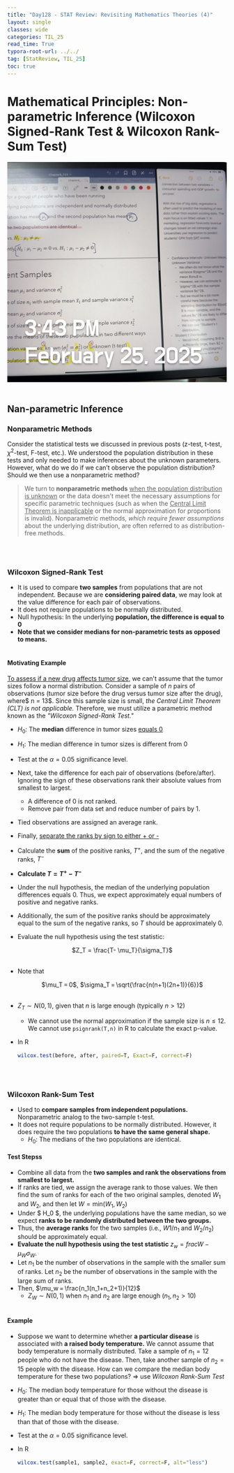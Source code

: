 ```yaml
---
title: "Day128 - STAT Review: Revisiting Mathematics Theories (4)"
layout: single
classes: wide
categories: TIL_25
read_time: True
typora-root-url: ../../
tag: [StatReview, TIL_25]
toc: true 
---
```


# Mathematical Principles: Non-parametric Inference (Wilcoxon Signed-Rank Test & Wilcoxon Rank-Sum Test)

![7AB0D54F-7D96-4B5C-996E-501DF19C2B5D_1_105_c](../../images/2025-02-25-TIL25_Day128/7AB0D54F-7D96-4B5C-996E-501DF19C2B5D_1_105_c.jpeg)<br><br>

## Nan-parametric Inference

### Nonparametric Methods

Consider the statistical tests we discussed in previous posts (z-test, t-test, $\chi^2$-test, F-test, etc.). We understood the population distribution in these tests and only needed to make inferences about the unknown parameters. However, what do we do if we can’t observe the population distribution? Should we then use a nonparametric method?

> We turn to **nonparametric methods** <u>when the population distribution is unknown</u> or the data doesn't meet the necessary assumptions for specific parametric techniques (such as when the <u>Central Limit Theorem is inapplicable</u> or the normal approximation for proportions is invalid). Nonparametric methods, *which require fewer assumptions* about the underlying distribution, are often referred to as distribution-free methods. 

<br><br>

### Wilcoxon Signed-Rank Test

- It is used to compare **two samples** from populations that are not independent. Because we are **considering paired data**, we may look at the value difference for each pair of observations.  
- It does not require populations to be normally distributed. 
- Null hypothesis: In the underlying **population, the difference is equal to 0**
- **Note that we consider medians for non-parametric tests as opposed to means.**<br><Br>

#### Motivating Example

<u>To assess if a new drug affects tumor size</u>, we can't assume that the tumor sizes follow a normal distribution. Consider a sample of $n$ pairs of observations (tumor size before the drug versus tumor size after the drug), where$ n = 13$. Since this sample size is small, *the Central Limit Theorem (CLT) is not applicable.* Therefore, we must utilize a parametric method known as the *"Wilcoxon Signed-Rank Test."*

- $H_0$: The **median** difference in tumor sizes <u>equals 0</u>

- $H_1$: The median difference in tumor sizes is different from 0

- Test at the $\alpha=0.05$ significance level.

- Next, take the difference for each pair of observations (before/after). Ignoring the sign of these observations rank their absolute values from smallest to largest.

  - A difference of $0$ is not ranked.
  - Remove pair from data set and reduce number of pairs by 1.

- Tied observations are assigned an average rank.

- Finally, <u>separate the ranks by sign to either + or -</u>

- Calculate the **sum** of the positive ranks, $T^+$, and the sum of the negative ranks, $T^-$

- **Calculate $T=T^+ - T^-$**

- Under the null hypothesis, the median of the underlying population differences equals 0. Thus, we expect approximately equal numbers of positive and negative ranks.

- Additionally, the sum of the positive ranks should be approximately equal to the sum of the negative ranks, so $T$ should be approximately 0.

- Evaluate the null hypothesis using the test statistic:

  <center>
    $Z_T = \frac{T- \mu_T}{\sigma_T}$ <br><br>
  </center>

- Note that

  <center>
    $\mu_T = 0$, $\sigma_T = \sqrt{\frac{n(n+1)(2n+1)}{6}}$<br><br>
  </center>
  
  
- $Z_T \sim N(0,1)$, given that $n$ is large enough (typically $n>12$)

  - We cannot use the normal approximation if the sample size is $n \leq 12$. We cannot use `psignrank(T,n)` in R to calculate the exact p-value.

- In R

  ```R 
  wilcox.test(before, after, paired=T, Exact=F, correct=F)
  ```

  <Br><Br>

### Wilcoxon Rank-Sum Test

- Used to **compare samples from independent populations.** Nonparametric analog to the two-sample t-test.
- It does not require populations to be normally distributed. However, it does require the two populations **to have the same general shape.** 
  - $H_0$: The medians of the two populations are identical.

#### Test Stepss

- Combine all data from the **two samples and rank the observations from smallest to largest.**
- If ranks are tied, we assign the average rank to those values. We then find the sum of ranks for each of the two original samples, denoted $W_1$ and $W_2$, and then let $W= \text{min}(W_1, W_2)$
- Under $ H_0 $, the underlying populations have the same median, so we expect **ranks to be randomly distributed between the two groups.**
- Thus, the **average ranks** for the two samples (i.e., $W1/n_1$ and $W_2/n_2$) should be approximately equal. 
- **Evaluate the null hypothesis using the test statistic** $z_w  = frac{W- \mu_W}{\sigma_W}$. 
- Let $n_1$ be the number of observations in the sample with the smaller sum of ranks. Let $n_2$ be the number of observations in the sample with the large sum of ranks.
- Then, $\mu_w = \frac{n_1(n_1+n_2+1)}{12}$
  - $Z_W \sim N(0,1)$ when $n_1$ and $n_2$ are large enough $(n_1, n_2>10)$<br><br>



#### Example

- Suppose we want to determine whether **a particular disease** is associated with **a raised body temperature.** We cannot assume that body temperature is normally distributed. Take a sample of $n_1=12$ people who do not have the disease. Then, take another sample of $n_2=15$ people with the disease. How can we compare the median body temperature for these two populations? $\Rightarrow$ use *Wilcoxon Rank-Sum Test*
- $H_0$: The median body temperature for those without the disease is greater than or equal that of those with the disease.
- $H_1$: The median body temperature for those without the disease is less than that of those with the disease. 
- Test at the $\alpha=0.05$ significance level. 

- In R

  ```R
  wilcox.test(sample1, sample2, exact=F, correct=F, alt="less")
  ```

  <br><br>
